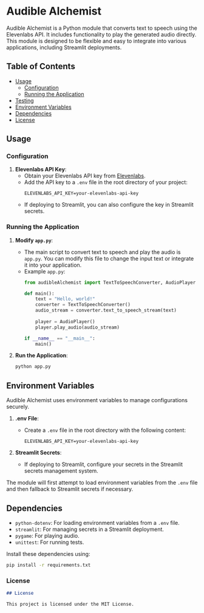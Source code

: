 # Audible Alchemist

Audible Alchemist is a Python module that converts text to speech using the Elevenlabs API. It includes functionality to play the generated audio directly. This module is designed to be flexible and easy to integrate into various applications, including Streamlit deployments.

## Table of Contents

- [Usage](#usage)
  - [Configuration](#configuration)
  - [Running the Application](#running-the-application)
- [Testing](#testing)
- [Environment Variables](#environment-variables)
- [Dependencies](#dependencies)
- [License](#license)

## Usage

### Configuration

1. **Elevenlabs API Key**:
   - Obtain your Elevenlabs API key from [Elevenlabs](https://www.elevenlabs.com/).
   - Add the API key to a `.env` file in the root directory of your project:
     ```
     ELEVENLABS_API_KEY=your-elevenlabs-api-key
     ```
   - If deploying to Streamlit, you can also configure the key in Streamlit secrets.

### Running the Application

1. **Modify `app.py`**:
   - The main script to convert text to speech and play the audio is `app.py`. You can modify this file to change the input text or integrate it into your application.
   - Example `app.py`:
     ```python
     from audibleAlchemist import TextToSpeechConverter, AudioPlayer

     def main():
         text = "Hello, world!"
         converter = TextToSpeechConverter()
         audio_stream = converter.text_to_speech_stream(text)
         
         player = AudioPlayer()
         player.play_audio(audio_stream)

     if __name__ == "__main__":
         main()
     ```

2. **Run the Application**:
   ```sh
   python app.py


## Environment Variables

Audible Alchemist uses environment variables to manage configurations securely.

1. **.env File**:
   - Create a `.env` file in the root directory with the following content:
     ```
     ELEVENLABS_API_KEY=your-elevenlabs-api-key
     ```

2. **Streamlit Secrets**:
   - If deploying to Streamlit, configure your secrets in the Streamlit secrets management system.

The module will first attempt to load environment variables from the `.env` file and then fallback to Streamlit secrets if necessary.

## Dependencies

- `python-dotenv`: For loading environment variables from a `.env` file.
- `streamlit`: For managing secrets in a Streamlit deployment.
- `pygame`: For playing audio.
- `unittest`: For running tests.

Install these dependencies using:
```sh
pip install -r requirements.txt
```

### License

```markdown
## License

This project is licensed under the MIT License. 
